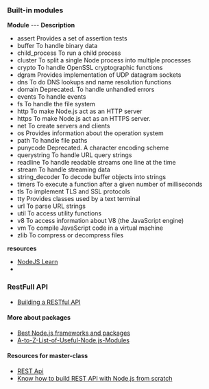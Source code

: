 

### Built-in modules

**Module**	--- **Description**

- assert	Provides a set of assertion tests
- buffer	To handle binary data
- child_process	To run a child process
- cluster	To split a single Node process into multiple processes
- crypto	To handle OpenSSL cryptographic functions
- dgram	Provides implementation of UDP datagram sockets
- dns	To do DNS lookups and name resolution functions
- domain	Deprecated. To handle unhandled errors
- events	To handle events
- fs	To handle the file system
- http	To make Node.js act as an HTTP server
- https	To make Node.js act as an HTTPS server.
- net	To create servers and clients
- os	Provides information about the operation system
- path	To handle file paths
- punycode	Deprecated. A character encoding scheme
- querystring	To handle URL query strings
- readline	To handle readable streams one line at the time
- stream	To handle streaming data
- string_decoder	To decode buffer objects into strings
- timers	To execute a function after a given number of milliseconds
- tls	To implement TLS and SSL protocols
- tty	Provides classes used by a text terminal
- url	To parse URL strings
- util	To access utility functions
- v8	To access information about V8 (the JavaScript engine)
- vm	To compile JavaScript code in a virtual machine
- zlib	To compress or decompress files

**resources**
- [NodeJS Learn](https://www.tutorialsteacher.com/nodejs/what-is-nodejs)
- [](https://www.geeksforgeeks.org/node-js-os-complete-reference/)
### RestFull API

- [Building a RESTful API](https://academind.com/tutorials/building-a-restful-api-with-nodejs)


#### More about packages

- [Best Node.js frameworks and packages](https://leanylabs.com/blog/npm-packages-for-nodejs/)
- [A-to-Z-List-of-Useful-Node.js-Modules](https://github.com/aravindnc/A-to-Z-List-of-Useful-Node.js-Modules)



#### Resources for master-class

- [REST Api](https://hevodata.com/learn/building-a-secure-node-js-rest-api/)
- [Know how to build REST API with Node.js from scratch](https://www.edureka.co/blog/rest-api-with-node-js/)